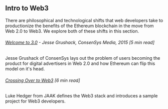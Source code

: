 ## Intro to Web3

There are philosophical and technological shifts that web developers take to productionize the benefits of the Ethereum blockchain in the move from Web 2.0 to Web3. We explore both of these shifts in this section.

###### [Welcome to 3.0](https://medium.com/@ConsenSys/welcome-to-3-0-f4552fb02302) - Jesse Grushack, ConsenSys Media, 2015 \[5 min read\]

Jesse Grushack of ConsenSys lays out the problem of users becoming the product for digital advertisers in Web 2.0 and how Ethereum can flip this model on it's head.

###### [Crossing Over to Web3](https://blog.jaak.io/crossing-over-to-web3-an-introduction-to-decentralised-development-53de470da331) \[6 min read\]

Luke Hedger from JAAK defines the Web3 stack and introduces a sample project for Web3 developers.

